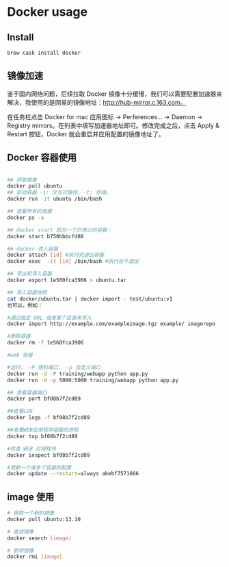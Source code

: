 # Docker usage

## Install

```bash
brew cask install docker
```

## 镜像加速

鉴于国内网络问题，后续拉取 Docker 镜像十分缓慢，我们可以需要配置加速器来解决，我使用的是网易的镜像地址：http://hub-mirror.c.163.com。

在任务栏点击 Docker for mac 应用图标 -> Perferences... -> Daemon -> Registry mirrors。在列表中填写加速器地址即可。修改完成之后，点击 Apply & Restart 按钮，Docker 就会重启并应用配置的镜像地址了。

## Docker 容器使用

```bash

## 获取镜像
docker pull ubuntu
## 启动容器 -i: 交互式操作, -t: 终端。
docker run -it ubuntu /bin/bash

## 查看所有的容器
docker ps -a

## docker start 启动一个已停止的容器：
docker start b750bbbcfd88

## docker 进入容器
docker attach [id] #执行完退出容器
docker exec  -it [id] /bin/bash #执行后不退出

## 导出和导入容器
docker export 1e560fca3906 > ubuntu.tar

## 导入容器快照
cat docker/ubuntu.tar | docker import - test/ubuntu:v1
也可以，例如：

#通过指定 URL 或者某个目录来导入
docker import http://example.com/exampleimage.tgz example/ imagerepo

#删除容器
docker rm -f 1e560fca3906

#web 容器

#运行， -P 随机端口， -p 自定义端口
docker run -d -P training/webapp python app.py
docker run -d -p 5000:5000 training/webapp python app.py

## 查看容器端口
docker port bf08b7f2cd89

##查看LOG
docker logs -f bf08b7f2cd89

##查看WEB应用程序容器的进程
docker top bf08b7f2cd89

#检查 WEB 应用程序
docker inspect bf08b7f2cd89

#更新一个或多个容器的配置
docker update --restart=always abebf7571666
```

## image 使用

```bash
# 获取一个新的镜像
docker pull ubuntu:13.10

# 查找镜像
docker search [image]

# 删除镜像
docker rmi [image]
```
